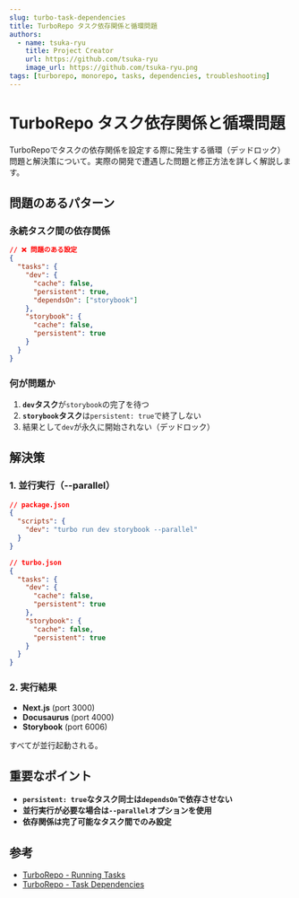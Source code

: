 ```yaml
---
slug: turbo-task-dependencies
title: TurboRepo タスク依存関係と循環問題
authors:
  - name: tsuka-ryu
    title: Project Creator
    url: https://github.com/tsuka-ryu
    image_url: https://github.com/tsuka-ryu.png
tags: [turborepo, monorepo, tasks, dependencies, troubleshooting]
---
```


# TurboRepo タスク依存関係と循環問題

TurboRepoでタスクの依存関係を設定する際に発生する循環（デッドロック）問題と解決策について。実際の開発で遭遇した問題と修正方法を詳しく解説します。

<!--truncate-->

## 問題のあるパターン

### 永続タスク間の依存関係

```json
// ❌ 問題のある設定
{
  "tasks": {
    "dev": {
      "cache": false,
      "persistent": true,
      "dependsOn": ["storybook"]
    },
    "storybook": {
      "cache": false,
      "persistent": true
    }
  }
}
```

### 何が問題か

1. **`dev`タスク**が`storybook`の完了を待つ
2. **`storybook`タスク**は`persistent: true`で終了しない
3. 結果として`dev`が永久に開始されない（デッドロック）

## 解決策

### 1. 並行実行（--parallel）

```json
// package.json
{
  "scripts": {
    "dev": "turbo run dev storybook --parallel"
  }
}

// turbo.json
{
  "tasks": {
    "dev": {
      "cache": false,
      "persistent": true
    },
    "storybook": {
      "cache": false,
      "persistent": true
    }
  }
}
```

### 2. 実行結果

- **Next.js** (port 3000)
- **Docusaurus** (port 4000)  
- **Storybook** (port 6006)

すべてが並行起動される。

## 重要なポイント

- **`persistent: true`なタスク同士は`dependsOn`で依存させない**
- **並行実行が必要な場合は`--parallel`オプションを使用**
- **依存関係は完了可能なタスク間でのみ設定**

## 参考

- [TurboRepo - Running Tasks](https://turbo.build/repo/docs/core-concepts/monorepos/running-tasks)
- [TurboRepo - Task Dependencies](https://turbo.build/repo/docs/core-concepts/monorepos/task-dependencies)